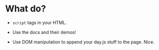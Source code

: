 # What do?

- `script` tags in your HTML.

- Use the docs and their demos!

- Use DOM manipulation to append your day.js stuff to the page. Nice.
